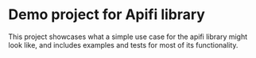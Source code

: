 # Demo project for Apifi library

This project showcases what a simple use case for the apifi library might look like, and includes examples and tests for most of its functionality.
